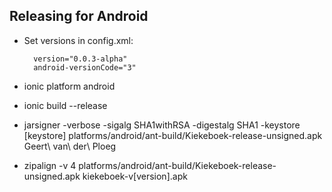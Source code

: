 ## Releasing for Android

* Set versions in config.xml:

        version="0.0.3-alpha"
        android-versionCode="3"

* ionic platform android
* ionic build --release
* jarsigner -verbose -sigalg SHA1withRSA -digestalg SHA1 -keystore [keystore] platforms/android/ant-build/Kiekeboek-release-unsigned.apk Geert\ van\ der\ Ploeg
* zipalign -v 4 platforms/android/ant-build/Kiekeboek-release-unsigned.apk kiekeboek-v[version].apk

